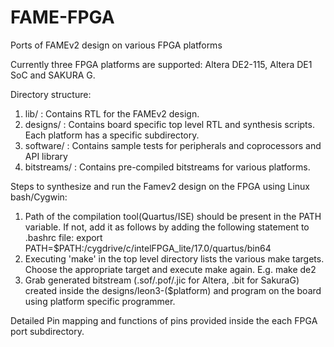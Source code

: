 # FAME-FPGA
Ports of FAMEv2 design on various FPGA platforms

Currently three FPGA platforms are supported: Altera DE2-115, Altera DE1 SoC and SAKURA G.

Directory structure:
1. lib/ : Contains RTL for the FAMEv2 design.
2. designs/ : Contains board specific top level RTL and synthesis scripts. Each platform has a specific subdirectory.
3. software/ : Contains sample tests for peripherals and coprocessors and API library
4. bitstreams/ : Contains pre-compiled bitstreams for various platforms.

Steps to synthesize and run the Famev2 design on the FPGA using Linux bash/Cygwin:
1. Path of the compilation tool(Quartus/ISE) should be present in the PATH variable. If not, add it as follows by adding the following statement to .bashrc file:
export PATH=$PATH:/cygdrive/c/intelFPGA_lite/17.0/quartus/bin64
2. Executing 'make' in the top level directory lists the various make targets. Choose the appropriate target and execute make again. E.g. make de2
3. Grab generated bitstream (.sof/.pof/.jic for Altera, .bit for SakuraG) created inside the designs/leon3-($platform) and program on the board using platform specific programmer.

Detailed Pin mapping and functions of pins provided inside the each FPGA port subdirectory.
